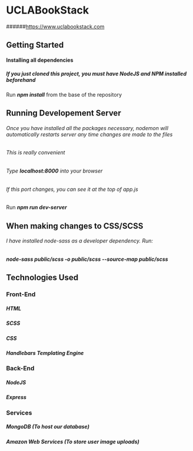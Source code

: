 
UCLABookStack
==============
######https://www.uclabookstack.com



Getting Started
----------------

#### Installing all dependencies
##### If you just cloned this project, you must have NodeJS and NPM installed beforehand

Run **_npm install_** from the base of the repository


Running Developement Server
---------------------------
###### Once you have installed all the packages necessary, nodemon will automatically restarts server any time changes are made to the files 
###### This is really convenient
###### Type **_localhost:8000_** into your browser
###### If this port changes, you can see it at the top of app.js

Run **_npm run dev-server_**

When making changes to CSS/SCSS
-------------------------------
###### I have installed node-sass as a developer dependency. Run:

**_node-sass public/scss -o public/scss --source-map public/scss_**





Technologies Used
-----------------

### Front-End

##### HTML 
##### SCSS
##### CSS
##### Handlebars Templating Engine

### Back-End

##### NodeJS
##### Express

### Services

##### MongoDB (To host our database)
##### Amazon Web Services (To store user image uploads)




